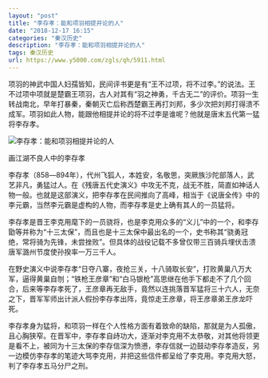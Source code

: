 ```yaml
---
layout: "post"
title: "李存孝：能和项羽相提并论的人"
date: "2018-12-17 16:15"
categories: "秦汉历史"
description: "李存孝：能和项羽相提并论的人"
tags: 秦汉历史
url: https://www.y5000.com/zgls/qh/5911.html
---
```






项羽的神武中国人妇孺皆知，民间评书更是有“王不过项，将不过李。”的说法。王不过项中项就是楚霸王项羽，古人对其有“羽之神勇，千古无二”的评价。项羽一生转战南北，早年打暴秦，秦朝灭亡后称西楚霸王再打刘邦，多少次把刘邦打得溃不成军。项羽如此人物，能跟他相提并论的将不过李是谁呢？他就是唐末五代第一猛将李存孝。

![李存孝：能和项羽相提并论的人](/uploads/allimg/161125/6-161125140301913.JPG)

画江湖不良人中的李存孝

李存孝（858―894年），代州飞狐人，本姓安，名敬思，突厥族沙陀部落人，武艺非凡，勇猛过人。在《残唐五代史演义》中攻无不克，战无不胜，简直如神话人物一般。也就是这部演义，把李存孝在民间推向了高峰，相当于《说唐全传》中的李元霸，当然李元霸是虚构的人物，而李存孝是史上确有其人的一员猛将。

李存孝是晋王李克用麾下的一员骁将，也是李克用众多的“义儿”中的一个，和李存勖等并称为“十三太保”，而且也是十三太保中最出名的一个，史书称其“骁勇冠绝，常将骑为先锋，未尝挫败”。但具体的战役记载不多曾仅带三百骑兵埋伏击溃唐军潞州节度使孙揆率一万三千人。

在野史演义中说李存孝“日夺八寨，夜抢三关，十八骑取长安”，打败黄巢八万大军，逼得黄巢自刎；“铁枪王彦章”和“白马银枪”高思继在他手下都走不了几个回合，后来等李存孝死了，王彦章再无敌手，竟然以连挑落晋军猛将三十六人，无奈之下，晋军军师出计派人假扮李存孝出阵，竟惊走王彦章，将王彦章弟王彦龙吓死。

李存孝身为猛将，和项羽一样在个人性格方面有着致命的缺陷，那就是为人孤傲，且心胸狭窄。在晋军中，李存孝自歭功大，逐渐对李克用不太恭敬，对其他将领更是看不上，被同为十三太保的李存信深为愤懑，李存信就一边鼓动李存孝造反，另一边模仿李存孝的笔迹大骂李克用，并把这些信件都呈给了李克用。李克用大怒，判了李存孝五马分尸之刑。
